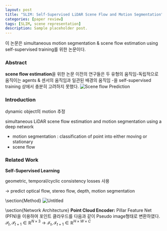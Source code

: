 ```yaml
---
layout: post
title: "SLIM: Self-Supervised LiDAR Scene Flow and Motion Segmentation"
categories: [paper review]
tags: [SLIM, scene representation]
description: Sample placeholder post.
---
```


이 논문은 simultaneous motion segmentation & scene flow estimation using self-supervised training를 위한 논문이다.
### Abstract
**scene flow estimation**을 위한 논문
이전의 연구들은 두 유형의 움직임-독립적으로 움직이는 agents & 센서의 움직임과 일관된 배경의 움직임  -을 self-supervised training 상에서 충분히 고려하지 못했다.
![Scene flow Prediction](https://prod-files-secure.s3.us-west-2.amazonaws.com/0c7a80e6-a48c-494f-bcc3-9f6cf217c305/598c0c5c-a8ab-4988-bbd0-c24d690c84ea/Untitled.png)


### Introduction
dynamic object의 motion 추정

simultaneous LiDAR scene flow estimation and motion segmentation using a
deep network

- motion segmentation : classification of point into either moving or stationary
- scene flow

### Related Work
**Self-Supervised Learning**

geometric, temporal/cyclic consistency losses 사용

→ predict optical flow, stereo flow, depth,  motion segmentation


\section{Method}
![Untitled](https://prod-files-secure.s3.us-west-2.amazonaws.com/0c7a80e6-a48c-494f-bcc3-9f6cf217c305/74581ff3-05ad-4e0e-8da1-d1c87445baf4/Untitled.png)

\section{Network Architecture}
**Point Cloud Encoder:**
Pillar Feature Net (PFN)을 이용하여 포인트 클라우드를 다음과 같이 Pseudo image형태로 변환하였다.
$\mathcal{P}_t, \mathcal{P}_{t+1}\in \mathbb{R}^{N \times 3}$ → $\mathcal{I}_t, \mathcal{I}_{t+1}\in \mathbb{R}^{H \times W \times C}$


